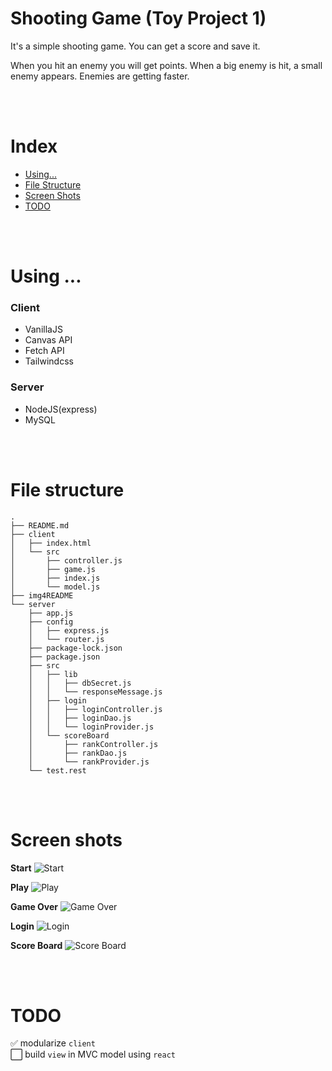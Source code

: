 # Shooting Game (Toy Project 1)

It's a simple shooting game. You can get a score and save it.

When you hit an enemy you will get points. When a big enemy is hit, a small enemy appears. Enemies are getting faster.

<br>
<br>

# Index

- [Using...](#using-)
- [File Structure](#file-structure)
- [Screen Shots](#screen-shots)
- [TODO](#todo)

<br>
<br>

# Using ...

### Client

- VanillaJS
- Canvas API
- Fetch API
- Tailwindcss

### Server

- NodeJS(express)
- MySQL

<br>
<br>

# File structure

```
.
├── README.md
├── client
│   ├── index.html
│   └── src
│       ├── controller.js
│       ├── game.js
│       ├── index.js
│       └── model.js
├── img4README
└── server
    ├── app.js
    ├── config
    │   ├── express.js
    │   └── router.js
    ├── package-lock.json
    ├── package.json
    ├── src
    │   ├── lib
    │   │   ├── dbSecret.js
    │   │   └── responseMessage.js
    │   ├── login
    │   │   ├── loginController.js
    │   │   ├── loginDao.js
    │   │   └── loginProvider.js
    │   └── scoreBoard
    │       ├── rankController.js
    │       ├── rankDao.js
    │       └── rankProvider.js
    └── test.rest
```

<br>
<br>

# Screen shots

**Start**
![Start](https://raw.githubusercontent.com/cloer-Choi/canvas-shooting-game/main/img4README/start.png)

**Play**
![Play](https://raw.githubusercontent.com/cloer-Choi/canvas-shooting-game/main/img4README/play.png)

**Game Over**
![Game Over](https://raw.githubusercontent.com/cloer-Choi/canvas-shooting-game/main/img4README/game-over.png)

**Login**
![Login](https://raw.githubusercontent.com/cloer-Choi/canvas-shooting-game/main/img4README/login.png)

**Score Board**
![Score Board](https://raw.githubusercontent.com/cloer-Choi/canvas-shooting-game/main/img4README/score-board.png)

<br>
<br>

# TODO

✅ modularize `client`  
⬜️ build `view` in MVC model using `react`
